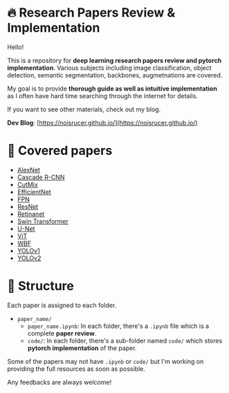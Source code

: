 # 🔥 Research Papers Review & Implementation

Hello! 

This is a repository for **deep learning research papers review and pytorch implementation**. Various subjects including image classification, object detection, semantic segmentation, backbones, augmetnations are covered.

My goal is to provide **thorough guide as well as intuitive implementation** as I often have hard time searching through the internet for details.

If you want to see other materials, check out my blog.

**Dev Blog**: [https://noisrucer.github.io/](https://noisrucer.github.io/)

# 📃 Covered papers

- [AlexNet](https://papers.nips.cc/paper/2012/hash/c399862d3b9d6b76c8436e924a68c45b-Abstract.html)
- [Cascade R-CNN](https://arxiv.org/abs/1712.00726)
- [CutMix](https://arxiv.org/abs/1905.04899)
- [EfficientNet](https://arxiv.org/abs/1905.11946)
- [FPN](https://arxiv.org/abs/1612.03144)
- [ResNet](https://arxiv.org/abs/1512.03385)
- [Retinanet](https://arxiv.org/abs/1708.02002)
- [Swin Transformer](https://arxiv.org/abs/2103.14030)
- [U-Net](https://arxiv.org/abs/1505.04597)
- [ViT](https://arxiv.org/abs/2010.11929)
- [WBF](https://arxiv.org/abs/1910.13302)
- [YOLOv1](https://arxiv.org/abs/1506.02640)
- [YOLOv2](https://arxiv.org/abs/1612.08242)

# 📂 Structure

Each paper is assigned to each folder.

- `paper_name/`
    - `paper_name.ipynb`: In each folder, there's a `.ipynb` file which is a complete **paper review**.
    - `code/`: In each folder, there's a sub-folder named `code/` which stores **pytorch implementation** of the paper.
    
Some of the papers may not have `.ipynb` or `code/` but I'm working on providing the full resources as soon as possible.

Any feedbacks are always welcome!

